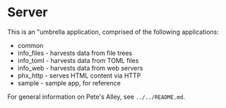 # Server

This is an "umbrella application, comprised of the following applications:

- common
- info_files  - harvests data from file trees
- info_toml   - harvests data from TOML files
- info_web    - harvests data from web servers
- phx_http    - serves HTML content via HTTP
- sample      - sample app, for reference

For general information on Pete's Alley, see `../../README.md`.
